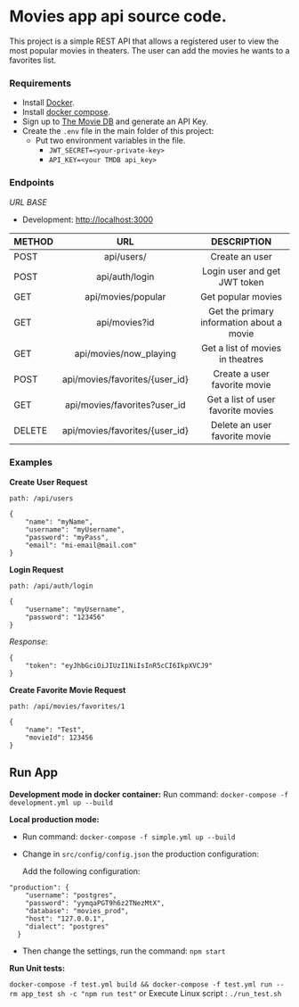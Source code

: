 # Movies app api source code.

This project is a simple REST API that allows a registered user to view the most popular movies in theaters.
The user can add the movies he wants to a favorites list.

### Requirements

- Install [Docker](https://docs.docker.com/engine/install/).
- Install [docker compose](https://docs.docker.com/compose/install/).
- Sign up to [The Movie DB](https://www.themoviedb.org/) and generate an API Key.
- Create the `.env` file in the main folder of this project:
  - Put two environment variables in the file.
    - `JWT_SECRET=<your-private-key>`
    - `API_KEY=<your TMDB api_key>`


### Endpoints

*URL BASE*

  - Development: [http://localhost:3000](http://localhost:3000)

| METHOD   | URL                                | DESCRIPTION                              |
| ---------|:----------------------------------:|:----------------------------------------:|
| POST     | api/users/                         | Create an user                           |
| POST     | api/auth/login                     | Login user and get JWT token             |
| GET      | api/movies/popular                 | Get popular movies                       |
| GET      | api/movies?id                      | Get the primary information about a movie|
| GET      | api/movies/now_playing             | Get a list of movies in theatres         |
| POST     | api/movies/favorites/{user_id}     | Create a user favorite movie             |
| GET      | api/movies/favorites?user_id       | Get a list of user favorite movies       |
| DELETE   | api/movies/favorites/{user_id}     | Delete an user favorite movie            |

### Examples

**Create User Request**

`path: /api/users`

```
{
    "name": "myName",
    "username": "myUsername",
    "password": "myPass",
    "email": "mi-email@mail.com"
}
```

**Login Request**

`path: /api/auth/login`

```
{
    "username": "myUsername",
    "password": "123456"
}
```

*Response*:
```
{
    "token": "eyJhbGciOiJIUzI1NiIsInR5cCI6IkpXVCJ9"
}

```

**Create Favorite Movie Request**

`path: /api/movies/favorites/1`

```
{
    "name": "Test",
    "movieId": 123456
}
```

## Run App

**Development mode in docker container:**
Run command: `docker-compose -f development.yml up --build`

**Local production mode:**
- Run command: ``docker-compose -f simple.yml up --build``
- Change in ``src/config/config.json`` the production configuration:

  Add the following configuration:

```
"production": {
    "username": "postgres",
    "password": "yymqaPGT9h6z2TNezMtX",
    "database": "movies_prod",
    "host": "127.0.0.1",
    "dialect": "postgres"
  }
```
 - Then change the settings, run the command: ``npm start``

 **Run Unit tests:**

``docker-compose -f test.yml build && docker-compose -f test.yml run --rm app_test sh -c "npm run test"``
or Execute Linux script : ``./run_test.sh``
